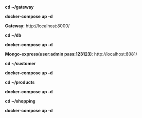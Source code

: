 **cd ~/gateway**

**docker-compose up -d**

**Gateway**: http://localhost:8000/

**cd ~/db**

**docker-compose up -d**

**Mongo-express(user:admin pass:123123)**: http://localhost:8081/

**cd ~/customer**

**docker-compose up -d**

**cd ~/products**

**docker-compose up -d**

**cd ~/shopping**

**docker-compose up -d**

